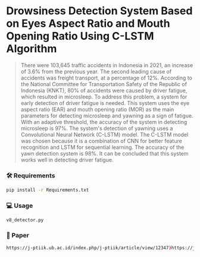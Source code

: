 # **Drowsiness Detection System Based on Eyes Aspect Ratio and Mouth Opening Ratio Using C-LSTM Algorithm**

> There were 103,645 traffic accidents in Indonesia in 2021, an increase of 3.6% from the previous year. The second leading cause of accidents was freight transport, at a percentage of 12%. According to the National Committee for Transportation Safety of the Republic of Indonesia (KNKT), 80% of accidents were caused by driver fatigue, which resulted in microsleep. To address this problem, a system for early detection of driver fatigue is needed. This system uses the eye aspect ratio (EAR) and mouth opening ratio (MOR) as the main parameters for detecting microsleep and yawning as a sign of fatigue. With an adaptive threshold, the accuracy of the system in detecting microsleep is 97%. The system&#39;s detection of yawning uses a Convolutional Neural Network (C-LSTM) model. The C-LSTM model was chosen because it is a combination of CNN for better feature recognition and LSTM for sequential learning. The accuracy of the yawn detection system is 98%. It can be concluded that this system works well in detecting driver fatigue.

### 🛠️ Requirements

```sh
pip install -r Requirements.txt
```


### 💻 Usage

```sh
v8_detector.py
```

### 📘 Paper

```sh
https://j-ptiik.ub.ac.id/index.php/j-ptiik/article/view/12347)https://j-ptiik.ub.ac.id/index.php/j-ptiik/article/view/12347
```
